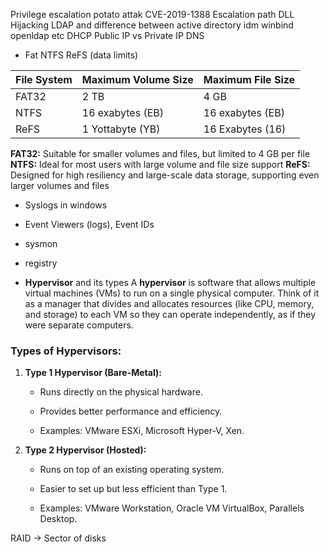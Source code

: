 Privilege escalation
	potato attak
CVE-2019-1388
Escalation path DLL Hijacking
LDAP and difference between active directory idm winbind openldap etc
DHCP Public IP vs Private IP
DNS


- Fat NTFS ReFS (data limits)

| File System | Maximum Volume Size | Maximum File Size |
| ----------- | ------------------- | ----------------- |
| FAT32       | 2 TB                | 4 GB              |
| NTFS        | 16 exabytes (EB)    | 16 exabytes (EB)  |
| ReFS        | 1 Yottabyte (YB)    | 16 Exabytes (16)  |
**FAT32:** Suitable for smaller volumes and files, but limited to 4 GB per file
**NTFS:** Ideal for most users with large volume and file size support
**ReFS:** Designed for high resiliency and large-scale data storage, supporting even larger volumes and files


- Syslogs in windows
- Event Viewers (logs), Event IDs
- sysmon
- registry

- **Hypervisor** and its types
A **hypervisor** is software that allows multiple virtual machines (VMs) to run on a single physical computer. Think of it as a manager that divides and allocates resources (like CPU, memory, and storage) to each VM so they can operate independently, as if they were separate computers.

### Types of Hypervisors:

1. **Type 1 Hypervisor (Bare-Metal):**
    
    - Runs directly on the physical hardware.
        
    - Provides better performance and efficiency.
        
    - Examples: VMware ESXi, Microsoft Hyper-V, Xen.
        
2. **Type 2 Hypervisor (Hosted):**
    
    - Runs on top of an existing operating system.
        
    - Easier to set up but less efficient than Type 1.
        
    - Examples: VMware Workstation, Oracle VM VirtualBox, Parallels Desktop.




RAID -> Sector of disks




